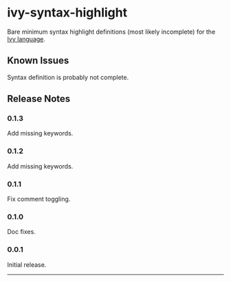# ivy-syntax-highlight

Bare minimum syntax highlight definitions (most likely incomplete) for the [Ivy language](https://microsoft.github.io/ivy/language.html).

## Known Issues

Syntax definition is probably not complete.

## Release Notes
### 0.1.3
Add missing keywords.
### 0.1.2
Add missing keywords.

### 0.1.1
Fix comment toggling.
### 0.1.0
Doc fixes.
### 0.0.1

Initial release.

-----------------------------------------------------------------------------------------------------------


